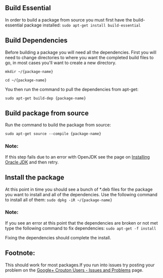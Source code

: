 ## Build Essential
In order to build a package from source you must first have the build-essential package installed:
`sudo apt-get install build-essential`

## Build Dependencies
Before building a package you will need all the dependencies. First you will need to change directories to where you want the completed build files to go, in most cases you'll want to create a new directory.

`mkdir ~/{package-name}`

`cd ~/{package-name}`

You then run the command to pull the dependencies from apt-get:

`sudo apt-get build-dep {package-name}`

## Build package from source

Run the command to build the package from source:

`sudo apt-get source --compile {package-name}`

### Note:
If this step fails due to an error with OpenJDK see the page on [Installing Oracle JDK](https://github.com/dnschneid/crouton/wiki/Installing-Oracle-JDK) and then retry.

## Install the package
At this point in time you should see a bunch of *.deb files for the package you want to install and all of the dependencies. Use the following command to install all of them:
`sudo dpkg -iR ~/{package-name}`

### Note:
If you see an error at this point that the dependencies are broken or not met type the following command to fix dependencies:
`sudo apt-get -f install`

Fixing the dependencies should complete the install.

## Footnote:
This should work for most packages.If you run into issues try posting your problem on the [Google+ Crouton Users - Issues and Problems](https://plus.google.com/communities/109120069102230291151/stream/ce07a950-06cb-457e-bf34-de090784cba5) page.